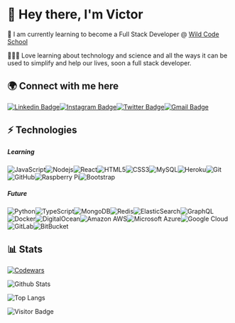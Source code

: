 # 👋  Hey there, I'm Victor

🌱 I am currently learning to become a Full Stack Developer @ [Wild Code School](https://www.wildcodeschool.com/en-GB)

👨🏼‍💻 Love learning about technology and science and all the ways it can be used to simplify and help our lives, soon a full stack developer.

## 🌍 Connect with me here 

[![Linkedin Badge](https://img.shields.io/badge/-victorisidoro-blue?style=flat-square&logo=Linkedin&logoColor=white&link=https://www.linkedin.com/in/victorisidoro/)](https://www.linkedin.com/in/victorisidoro/)[![Instagram Badge](https://img.shields.io/badge/-vtr84-purple?style=flat-square&logo=instagram&logoColor=white&link=https://instagram.com/vtr84/)](https://instagram.com/vtr84)[![Twitter Badge](https://img.shields.io/badge/-@vtr84-1DA1F2?style=flat-square&logo=twitter&logoColor=white&link=https://twitter.com/vtr84/)](https://twitter.com/vtr84)[![Gmail Badge](https://img.shields.io/badge/-victor.isidoro84@gmail.com-c14438?style=flat-square&logo=Gmail&logoColor=white&link=mailto:victor.isidoro84@gmail.com)](mailto:victor.isidoro84@gmail.com)

## ⚡️ Technologies

##### Learning

![JavaScript](https://img.shields.io/badge/-JavaScript-F7DF1E?style=flat-square&logo=javascript&logoColor=black)![Nodejs](https://img.shields.io/badge/-Nodejs-339933?style=flat-square&logo=Node.js&logoColor=black)![React](https://img.shields.io/badge/-React-61DAFB?style=flat-square&logo=react&logoColor=black)![HTML5](https://img.shields.io/badge/-HTML5-E34F26?style=flat-square&logo=html5&logoColor=white)![CSS3](https://img.shields.io/badge/-CSS3-1572B6?style=flat-square&logo=css3)![MySQL](https://img.shields.io/badge/-MySQL-4479A1?style=flat-square&logo=mysql&logoColor=white)![Heroku](https://img.shields.io/badge/-Heroku-430098?style=flat-square&logo=heroku)![Git](https://img.shields.io/badge/-Git-black?style=flat-square&logo=git)![GitHub](https://img.shields.io/badge/-GitHub-181717?style=flat-square&logo=github)![Raspberry Pi](https://img.shields.io/badge/-Raspberry%20Pi-C51A4A?style=flat-square&logo=Raspberry-Pi)![Bootstrap](https://img.shields.io/badge/-Bootstrap-563D7C?style=flat-square&logo=bootstrap&logoColor=white)

##### Future

![Python](https://img.shields.io/badge/-Python-black?style=flat-square&logo=Python)![TypeScript](https://img.shields.io/badge/-TypeScript-007ACC?style=flat-square&logo=typescript&logoColor=black)![MongoDB](https://img.shields.io/badge/-MongoDB-black?style=flat-square&logo=mongodb)![Redis](https://img.shields.io/badge/-Redis-black?style=flat-square&logo=Redis)![ElasticSearch](https://img.shields.io/badge/-ElasticSearch-005571?style=flat-square&logo=elasticsearch)![GraphQL](https://img.shields.io/badge/-GraphQL-E10098?style=flat-square&logo=graphql&logoColor=white)![Docker](https://img.shields.io/badge/-Docker-black?style=flat-square&logo=docker)![DigitalOcean](https://img.shields.io/badge/-Digital%20Ocean-darkblue?style=flat-square&logo=digitalocean)![Amazon AWS](https://img.shields.io/badge/Amazon%20AWS-232F3E?style=flat-square&logo=amazon-aws)![Microsoft Azure](https://img.shields.io/badge/Microsoft%20Azure-232F7E?style=flat-square&logo=microsoft-azure)![Google Cloud](https://img.shields.io/badge/Google%20Cloud-black?style=flat-square&logo=google-cloud)![GitLab](https://img.shields.io/badge/-GitLab-FCA121?style=flat-square&logo=gitlab)![BitBucket](https://img.shields.io/badge/-BitBucket-darkblue?style=flat-square&logo=bitbucket)

## 📊 Stats
[![Codewars](https://www.codewars.com/users/vtr84/badges/large)](https://www.codewars.com/users/vtr84/)

![Github Stats](https://github-readme-stats.vercel.app/api?username=vtr84&count_private=true&show_icons=true&include_all_commits=true)

![Top Langs](https://github-readme-stats.vercel.app/api/top-langs/?username=vtr84&hide=TeX&layout=compact)

![Visitor Badge](https://visitor-badge.laobi.icu/badge?page_id=vtr84)
